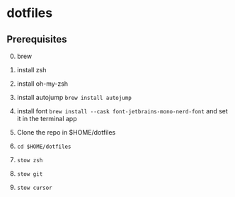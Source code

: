 # dotfiles

## Prerequisites
0. brew
1. install zsh
2. install oh-my-zsh
3. install autojump `brew install autojump`
4. install font `brew install --cask font-jetbrains-mono-nerd-font` and set it in the terminal app

1. Clone the repo in $HOME/dotfiles
2. `cd $HOME/dotfiles`
3. `stow zsh`
4. `stow git`
5. `stow cursor`
